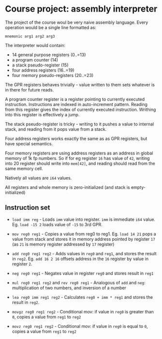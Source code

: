 # Course project: assembly interpreter

The project of the course woul be very naive assembly language. Every operation
would be a single line formatted as:

```
mnemonic arg1 arg2 arg3
```

The interpreter would contain:

* 14 general purpose registers (0..=13)
* a program counter (14)
* a stack pseudo-register (15)
* four address registers (16..=19)
* four memory pseudo-registers (20..=23)

The GPR registers behaves trivially - value written to them sets whatever is in
there for future reads.

A program counter register is a register pointing to currently executed instruction.
Instructions are indexed in auto-increment pattern. Reading from this register gives
the index of currently executed instruction. Writhing into this register is effectively
a jump.

The stack pseudo-register is tricky - writing to it pushes a value to internal stack,
and reading from it pops value from a stack.

Four address registers works exactly the same as as GPR registers, but have
special semantics.

Four memory registers are using address registers as an address in global memory
of 1k fp numbers. So if for eg register `16` has value of `42`, writing into
20 register should write into `mem[42]`, and reading should read from the same
memory cell.

Natively all values are `i64` values.

All registers and whole memory is zero-initialized (and stack is empty-initialized)

## Instruction set

* `load imm reg` - Loads `imm` value into register. `imm` is immediate `i64`
  value. Eg. `load -15 2` loads value of `-15` to 3rd GPR.
* `mov reg0 reg1` - Copies a value from reg0 to reg1. Eg. `load 14 21` pops
  a value from stack and stores it in memory address pointed by register `17`
  (as `21` is memory register addressed by `17` register)

* `add reg0 reg1 reg2` - Adds values in `reg0` and `reg1`, and stores the result
  in `reg2`. Eg. `add 16 2 16` offsets address in the `16` register by value
  in register `2`.
* `neg reg0 reg1` - Negates value in register `reg0` and stores result in
  `reg1`
* `mul reg0 reg1 reg2` and `rev reg0 reg1` - Analogous of `add` and `neg`:
  multiplication of two numbers, and inversion of a number
* `lea reg0 imm reg1 reg2` - Calculates `reg0 + imm * reg1` and stores
  the result in `reg2`.

* `movgz reg0 reg1 reg2` - Conditional mov: if value in `reg0` is greater than
  `0`, copies a value from `reg1` to `reg2`
* `movz reg0 reg1 reg2` - Conditional mov: if value in `reg0` is equal to `0`,
  copies a value from `reg1` to `reg2`
